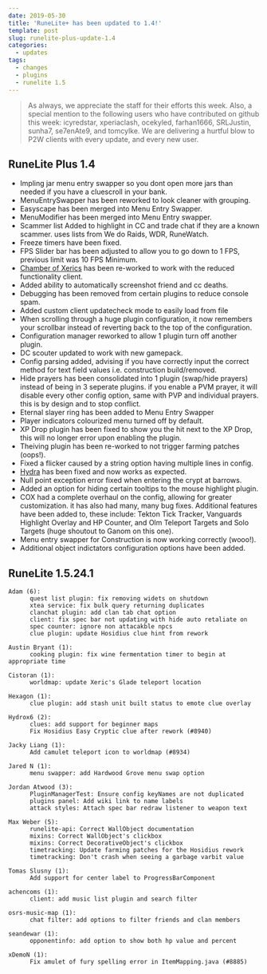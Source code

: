 ```yaml
---
date: 2019-05-30
title: 'RuneLite+ has been updated to 1.4!'
template: post
slug: runelite-plus-update-1.4
categories:
  - updates
tags:
  - changes
  - plugins
  - runelite 1.5
---
```


> As always, we appreciate the staff for their efforts this week. Also, a special mention to the following users who have contributed on github this week: icyredstar, xperiaclash, ocekyled, farhan1666,
SRLJustin, sunha7, se7enAte9, and tomcylke. We are delivering a hurtful blow to P2W clients with every update, and every new user.


## RuneLite Plus 1.4

- Impling jar menu entry swapper so you dont open more jars than needed if you have a cluescroll in your bank.
- MenuEntrySwapper has been reworked to look cleaner with grouping.
- Easyscape has been merged into Menu Entry Swapper.
- MenuModifier has been merged into Menu Entry swapper.
- Scammer list Added to highlight in CC and trade chat if they are a known scammer. uses lists from We do Raids, WDR, RuneWatch.
- Freeze timers have been fixed.
- FPS Slider bar has been adjusted to allow you to go down to 1 FPS, previous limit was 10 FPS Minimum.
- [Chamber of Xerics](https://github.com/runelite-extended/runelite/wiki/CoX-Helper) has been re-worked to work with the reduced functionality client.
- Added ability to automatically screenshot friend and cc deaths.
- Debugging has been removed from certain plugins to reduce console spam.
- Added custom client updatecheck mode to easily load from file
- When scrolling through a huge plugin configuration, it now remembers your scrollbar instead of reverting back to the top of the configuration.
- Configuration manager reworked to allow 1 plugin turn off another plugin.
- DC scouter updated to work with new gamepack.
- Config parsing added, advising if you have correctly input the correct method for text field values i.e. construction build/removed.
- Hide prayers has been consolidated into 1 plugin (swap/hide prayers) instead of being in 3 seperate plugins. if you enable a PVM prayer, it will disable every other config option, same with PVP and individual prayers. this is by design and to stop conflict.
- Eternal slayer ring has been added to Menu Entry Swapper
- Player indicators colourized menu turned off by default.
- XP Drop plugin has been fixed to show you the hit next to the XP Drop, this will no longer error upon enabling the plugin.
- Theiving plugin has been re-worked to not trigger farming patches (oops!).
- Fixed a flicker caused by a string option having multiple lines in config.
- [Hydra](https://github.com/runelite-extended/runelite/wiki/Alchemical-Hydra) has been fixed and now works as expected.
- Null point exception error fixed when entering the crypt at barrows.
- Added an option for hiding certain tooltips to the mouse highlight plugin.
- COX had a complete overhaul on the config, allowing for greater customization. it has also had many, many bug fixes. Additional features have been added to, these include: Tekton Tick Tracker, Vanguards Highlight Overlay and HP Counter, and Olm Teleport Targets and Solo Targets (huge shoutout to Ganom on this one).
- Menu entry swapper for Construction is now working correctly (wooo!).
- Additional object indictators configuration options have been added.

## RuneLite 1.5.24.1
```
Adam (6):
      quest list plugin: fix removing widets on shutdown
      xtea service: fix bulk query returning duplicates
      clanchat plugin: add clan tab chat option
      client: fix spec bar not updating with hide auto retaliate on
      spec counter: ignore non attacakble npcs
      clue plugin: update Hosidius clue hint from rework

Austin Bryant (1):
      cooking plugin: fix wine fermentation timer to begin at appropriate time

Cistoran (1):
      worldmap: update Xeric's Glade teleport location

Hexagon (1):
      clue plugin: add stash unit built status to emote clue overlay

Hydrox6 (2):
      clues: add support for beginner maps
      Fix Hosidius Easy Cryptic clue after rework (#8940)

Jacky Liang (1):
      Add camulet teleport icon to worldmap (#8934)

Jared N (1):
      menu swapper: add Hardwood Grove menu swap option

Jordan Atwood (3):
      PluginManagerTest: Ensure config keyNames are not duplicated
      plugins panel: Add wiki link to name labels
      attack styles: Attach spec bar redraw listener to weapon text

Max Weber (5):
      runelite-api: Correct WallObject documentation
      mixins: Correct WallObject's clickbox
      mixins: Correct DecorativeObject's clickbox
      timetracking: Update farming patches for the Hosidius rework
      timetracking: Don't crash when seeing a garbage varbit value

Tomas Slusny (1):
      Add support for center label to ProgressBarComponent

achencoms (1):
      client: add music list plugin and search filter

osrs-music-map (1):
      chat filter: add options to filter friends and clan members

seandewar (1):
      opponentinfo: add option to show both hp value and percent

xDemoN (1):
      Fix amulet of fury spelling error in ItemMapping.java (#8885)
```
